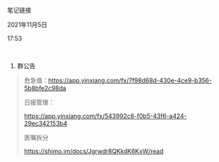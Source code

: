 笔记链接

2021年11月5日

17:53

 

1.  群公告

> 危急值：https://app.yinxiang.com/fx/7f98d68d-430e-4ce9-b356-5b8bfe2c98da
>
> 日报管理：
>
> <https://app.yinxiang.com/fx/543992c8-f0b5-43f6-a424-29ec342153b4>
>
> 医嘱拆分
>
> <https://shimo.im/docs/Jgrwdr8QKkdK6KxW/read>
